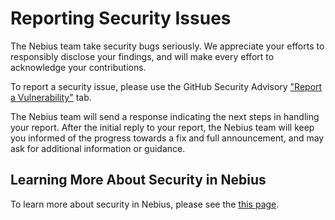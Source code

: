 # Reporting Security Issues

The Nebius team take security bugs seriously. We appreciate your efforts to responsibly disclose your findings, and will make every effort to acknowledge your contributions.

To report a security issue, please use the GitHub Security Advisory ["Report a Vulnerability"](https://github.com/Nebius-Academy/ML-Starter-Pack/security/advisories/new) tab.

The Nebius team will send a response indicating the next steps in handling your report. After the initial reply to your report, the Nebius team will keep you informed of the progress towards a fix and full announcement, and may ask for additional information or guidance.

## Learning More About Security in Nebius

To learn more about security in Nebius, please see the [this page](https://nebius.ai/docs/security).
